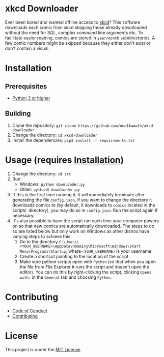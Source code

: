 # xkcd Downloader

Ever been bored and wanted offline access to [xkcd](https://xkcd.com/)? This software downloads each comic from xkcd skipping those already downloaded without the need for SQL, complex command line arguments etc. To facilitate easier reading, comics are stored in `year/month` subdirectories. A few comic numbers might be skipped because they either don't exist or don't contain a visual.

# Installation

## Prerequisites

- [Python 3 or higher](https://www.python.org/downloads/)

## Building

1. Clone the repository: `git clone https://github.com/neelkamath/xkcd-downloader`
1. Change the directory: `cd xkcd-downloader`
1. Install the dependencies: `pip3 install -r requirements.txt`

# Usage (requires [Installation](#installation))

1. Change the directory: `cd src`
1. Run:
    - Windows: `python downloader.py`
    - Other: `python3 downloader.py`
1. If this is the first time running it, it will immediately terminate after generating the file `config.json`. If you want to change the directory it downloads comics to (by default, it downloads to `comics` located in the scripts' directory), you may do so in `config.json`. Run the script again if necessary.
1. It's also possible to have the script run each time your computer powers on so that new comics are automatically downloaded. The steps to do so are listed below but only work on Windows as other distros have varying steps to achieve this:
    1. Go to the directory `C:\Users\<YOUR_USERNAME>\AppData\Roaming\Microsoft\Windows\Start Menu\Programs\Startup`, where `<YOUR_USERNAME>` is your username.
    1. Create a shortcut pointing to the location of the script.
    1. Make sure python scripts open with `Python` (so that when you open the file from File Explorer it runs the script and doesn't open the editor). You can do this by right-clicking the script, clicking `Opens with:` in the `General` tab and choosing `Python`.

# Contributing

- [Code of Conduct](CODE_OF_CONDUCT.md)
- [Contributing](CONTRIBUTING.md)

# License

This project is under the [MIT License](LICENSE.txt).
